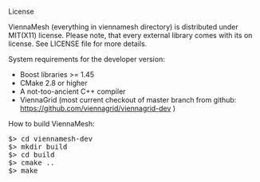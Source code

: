 License

ViennaMesh (everything in viennamesh directory) is distributed under MIT(X11) license. Please note, that every external library comes with its on license. See LICENSE file for more details.


System requirements for the developer version:

* Boost libraries >= 1.45
* CMake 2.8 or higher
* A not-too-ancient C++ compiler
* ViennaGrid (most current checkout of master branch from github: https://github.com/viennagrid/viennagrid-dev )


How to build ViennaMesh:
<pre>
$> cd viennamesh-dev
$> mkdir build
$> cd build
$> cmake ..
$> make
</pre>

